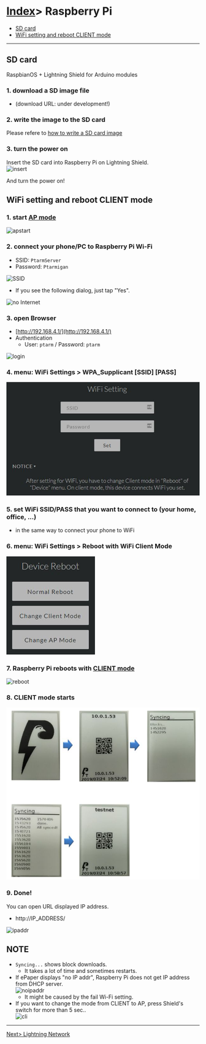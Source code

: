# [Index](index.html)> Raspberry Pi

* [SD card](#sd-card)
* [WiFi setting and reboot CLIENT mode](#wifi-setting-and-reboot-client-mode)

----

## SD card

RaspbianOS + Lightning Shield for Arduino modules

### 1. download a SD image file

* (download URL: under development!)

### 2. write the image to the SD card

Please refere to [how to write a SD card image](https://www.raspberrypi.org/documentation/installation/installing-images/README.md)

### 3. turn the power on

Insert the SD card into Raspberry Pi on Lightning Shield.  
![insert](images/insert_sd.jpg)

And turn the power on!

## WiFi setting and reboot CLIENT mode

### 1. start [AP mode](setup_faq.md#ap-mode)

![apstart](images/wifi_00.jpg)

### 2. connect your phone/PC to Raspberry Pi Wi-Fi

* SSID: `PtarmServer`
* Password: `Ptarmigan`

![SSID](images/android_ssid.jpg)


* If you see the following dialog, just tap "Yes".

![no Internet](images/android_nointernet.jpg)

### 3. open Browser

* [http://192.168.4.1/](http://192.168.4.1/)
* Authentication
  * User: `ptarm` / Password: `ptarm`

![login](images/web_login.jpg)

### 4. **menu: WiFi Settings > WPA_Supplicant [SSID] [PASS]**  

![ssid](images/wifi_01.jpg)

### 5. set WiFi SSID/PASS that you want to connect to (your home, office, ...)

* in the same way to connect your phone to WiFi

### 6. **menu: WiFi Settings > Reboot with WiFi Client Mode**  

![cli](images/wifi_02.jpg)

### 7. Raspberry Pi reboots with [CLIENT mode](setup_faq.md#client-mode)

![reboot](images/wifi_03.jpg)

### 8. CLIENT mode starts  

![cli](images/wifi_04.jpg)

### 9. Done!

You can open URL displayed IP address.

* http://IP_ADDRESS/

![ipaddr](images/ipaddr.jpg)

## NOTE

* `Syncing...` shows block downloads.
  * It takes a lot of time and sometimes restarts.
* If ePaper displays "no IP addr", Raspberry Pi does not get IP address from DHCP server.  
  ![noipaddr](images/noipaddr.jpg)
  * It might be caused by the fail Wi-Fi setting.  
* If you want to change the mode from CLIENT to AP, press Shield's switch for more than 5 sec..  
  ![cli](images/emer_01.jpg)

----

[Next> Lightning Network](setup_ln.md)
